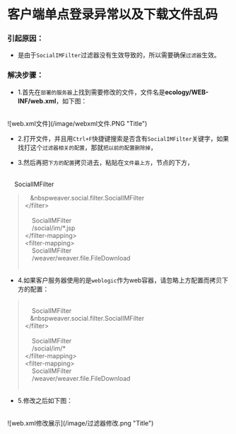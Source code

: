 # 客户端单点登录异常以及下载文件乱码

### 引起原因：

* 是由于`SocialIMFilter`过滤器没有生效导致的，所以需要确保`过滤器`生效。

### 解决步骤：

* 1.首先在`部署的服务器`上找到需要修改的文件，文件名是**ecology/WEB-INF/web.xml**，如下图：
<br/>
![web.xml文件](/image/webxml文件.PNG "Title")

* 2.打开文件，并且用`Ctrl+F`快捷键搜索是否含有`SocialIMFilter`关键字，如果找打这个`过滤器相关的配置`，那就`把以前的配置删除掉`，

* 3.然后再把`下方的配置`拷贝进去，粘贴在`文件最上方`，<web-app>节点的下方，

<filter><br/>
&nbsp;&nbsp;&nbsp;&nbsp;<filter-name>SocialIMFilter</filter-name><br/>
>&nbsp;&nbsp;&nbsp;&nbsp<filter-class>weaver.social.filter.SocialIMFilter</filter-class><br/></filter\><br/>
><filter-mapping><br/>
> &nbsp;&nbsp;&nbsp;&nbsp;<filter-name>SocialIMFilter</filter-name><br/>
> &nbsp;&nbsp;&nbsp;&nbsp;<url-pattern>/social/im/*.jsp</url-pattern><br/>
></filter-mapping\><br/>
><filter-mapping\><br/>
>&nbsp;&nbsp;&nbsp;&nbsp;<filter-name>SocialIMFilter</filter-name><br/>
> &nbsp;&nbsp;&nbsp;&nbsp;<url-pattern>/weaver/weaver.file.FileDownload</url-pattern><br/>
></filter-mapping><br/>

* 4.如果客户服务器使用的是`weblogic`作为web容器，请忽略上方配置而拷贝下方的配置：

><filter><br/>
>&nbsp;&nbsp;&nbsp;&nbsp;<filter-name>SocialIMFilter</filter-name><br/>
>&nbsp;&nbsp;&nbsp;&nbsp<filter-class>weaver.social.filter.SocialIMFilter</filter-class><br/></filter\><br/>
><filter-mapping><br/>
> &nbsp;&nbsp;&nbsp;&nbsp;<filter-name>SocialIMFilter</filter-name><br/>
> &nbsp;&nbsp;&nbsp;&nbsp;<url-pattern>/social/im/*</url-pattern><br/>
></filter-mapping\><br/>
><filter-mapping\><br/>
>&nbsp;&nbsp;&nbsp;&nbsp;<filter-name>SocialIMFilter</filter-name><br/>
> &nbsp;&nbsp;&nbsp;&nbsp;<url-pattern>/weaver/weaver.file.FileDownload</url-pattern><br/>
></filter-mapping><br/>


* 5.修改之后如下图：
<br />
![web.xml修改展示](/image/过滤器修改.png "Title")
